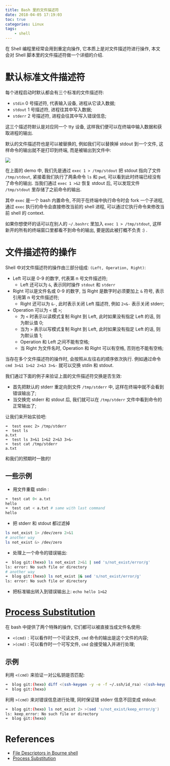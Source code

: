 ```yaml
---
title: Bash 里的文件描述符
date: 2018-04-05 17:19:03
toc: true
categories: Linux
tags:
    - shell
---
```


在 Shell 编程里经常会用到重定向操作, 它本质上是对文件描述符进行操作,
本文会对 Shell 脚本里的文件描述符做一个详细的介绍.

<!--more-->

# 默认标准文件描述符

每个进程启动时默认都会有三个标准的文件描述符:

* `stdin` 0 号描述符, 代表输入设备, 进程从它读入数据;
* `stdout` 1 号描述符, 进程往其中写入数据;
* `stderr` 2 号描述符, 进程会往其中写入错误信息;

这三个描述符默认是对应同一个 tty 设备, 这样我们便可以在终端中输入数据和获取进程的输出.

默认的文件描述符也是可以被替换的, 例如我们可以替换掉 stdout 到一个文件,
这样命令的输出就不是打印到终端, 而是被输出到文件中:

![](shell-fd.gif)

在上面的 demo 中, 我们先是通过 `exec 1 > /tmp/stdout` 把 stdout 指向了文件 `/tmp/stdout`,
紧接着我们执行了两条命令 `ls` 和 `pwd`, 可以看到此时终端已经没有了命令的输出.
当我们通过 `exec 1 >&2` 恢复 stdout 后, 可以发现文件 `/tmp/stdout` 里存储了之前命令的输出.

其中 `exec` 是一个 bash 内置命令, 不同于在终端中执行命令时会 fork 一个子进程,
通过 `exec` 执行的命令会直接修改当前的 shell 进程, 可以通过它执行命令来修改当前 shell 的 context.

如果你想使坏的话可以在别人的 `~/.bashrc` 里加入 `exec 1 > /tmp/stdout`,
这样新开的所有的终端窗口里都看不到命令的输出, 要是因此被打概不负责 :) .

# 文件描述符的操作

Shell 中对文件描述符的操作由三部分组成: `(Left, Operation, Right)`:

* Left 可以是 0-9 的数字, 代表第 n 号文件描述符; 
    * Left 还可以为 `&`, 表示同时操作 `stdout` 和 `stderr`
* Right 可以是文件名或 0-9 的数字, 当 Right 是数字时必须要加上 `&` 符号, 表示引用第 n 号文件描述符;
    * Right 还可以为 `&-`, 此时表示关闭 Left 描述符, 例如 `2<&-` 表示关闭 stderr;
* Operation 可以为 `<` 或 `>`;
    * 为 `<` 时表示以读模式复制 Right 到 Left, 此时如果没有指定 Left 的话, 则为默认值 0;
    * 当为 `>` 表示以写模式复制 Right 到 Left, 此时如果没有指定 Left 的话, 则为默认值 1;
    * Operation 和 Left 之间不能有空格;
    * 当 Right 为文件名时, Operation 和 Right 可以有空格, 否则也不能有空格;


当存在多个文件描述符的操作时, 会按照从左往右的顺序依次执行.
例如通过命令 `cmd 3>&1 1>&2 2>&3 3>&-` 就可以交换 stdin 和 stdout.

我们通过下面的例子来验证上面的文件描述符交换是否生效:

* 首先把默认的 stderr 重定向到文件 `/tmp/stderr` 中, 这样在终端中就不会看到错误输出了;
* 当交换完 stderr 和 stdout 后, 我们就可以在 `/tmp/stderr` 文件中看到命令的正常输出了;

让我们来开始实验吧:

```shell
➜  test exec 2> /tmp/stderr
➜  test ls
a.txt
➜  test ls 3>&1 1>&2 2>&3 3>&-
➜  test cat /tmp/stderr
a.txt
```

和我们的预期时一致的!

## 一些示例

* 用文件重载 stdin :
```sh
➜  test cat 0< a.txt
hello
➜  test cat < a.txt # same with last command
hello
```
* 把 stderr 和 stdout 都过滤掉
```sh
ls not_exist 1> /dev/zero 2>&1
# another way
ls not_exist &> /dev/zero
```
* 处理上一个命令的错误输出:
```sh
➜  blog git:(hexo) ls not_exist 2>&1 | sed 's/not_exist/error/g'
ls: error: No such file or directory
# another way
➜  blog git:(hexo) ls not_exist |& sed 's/not_exist/error/g'
ls: error: No such file or directory
```
* 把标准输出转入到错误输出上: `echo hello 1>&2`

# [Process Substitution](https://www.gnu.org/software/bash/manual/html_node/Process-Substitution.html)

在 bash 中提供了两个特殊的操作, 它们都可以被直接当成文件名使用:
* `<(cmd)` : 可以看作时一个可读文件, `cmd` 命令的输出是这个文件的内容;
* `>(cmd)` : 可以看作时一个可写文件, `cmd` 会接受输入并进行处理;

## 示例

利用 `<(cmd)` 来验证一对公私钥是否匹配:

```sh
➜  blog git:(hexo) diff <(ssh-keygen -y -e -f ~/.ssh/id_rsa) <(ssh-keygen -y -e -f ~/.ssh/id_rsa.pub)
➜  blog git:(hexo)
```

利用 `>(cmd)` 来对错误信息进行处理, 同时保证错 stderr 信息不回变成 stdout:

```sh
➜  blog git:(hexo) ls not_exist 2> >(sed 's/not_exist/keep_error/g')
ls: keep_error: No such file or directory
➜  blog git:(hexo)
```

# References

* [File Descriptors in Bourne shell](http://mixedvolume.blogspot.com/2004/12/file-descriptors-in-bourne-shell.html)
* [Process Substitution](https://www.gnu.org/software/bash/manual/html_node/Process-Substitution.html)
